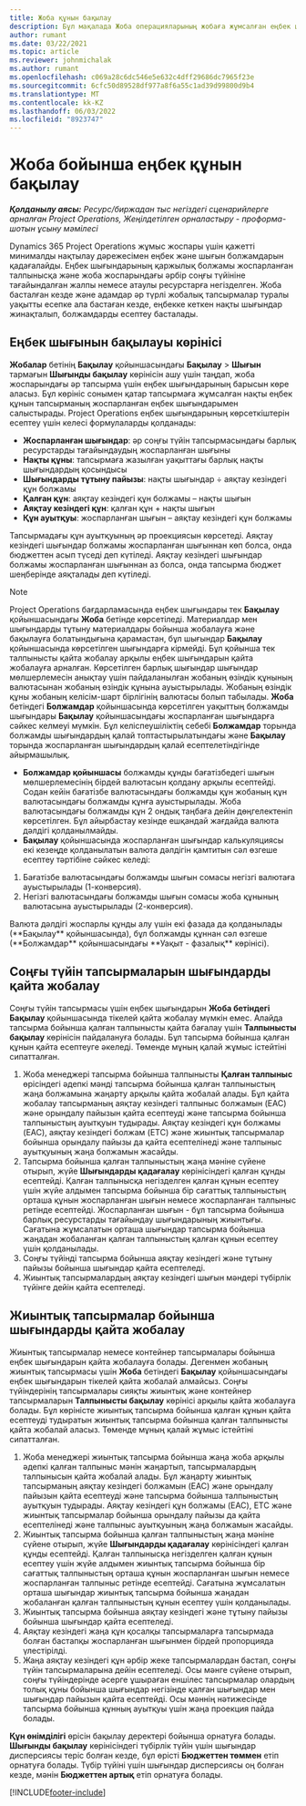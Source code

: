 ```yaml
---
title: Жоба құнын бақылау
description: Бұл мақалада Жоба операцияларының жобаға жұмсалған еңбек шығындары мен шығындарына қатысты прогресті қалай қадағалайтыны туралы ақпарат берілген.
author: rumant
ms.date: 03/22/2021
ms.topic: article
ms.reviewer: johnmichalak
ms.author: rumant
ms.openlocfilehash: c069a28c6dc546e5e632c4dff29686dc7965f23e
ms.sourcegitcommit: 6cfc50d89528df977a8f6a55c1ad39d99800d9b4
ms.translationtype: MT
ms.contentlocale: kk-KZ
ms.lasthandoff: 06/03/2022
ms.locfileid: "8923747"
---
```

# <a name="labor-cost-tracking-on-projects"></a>Жоба бойынша еңбек құнын бақылау

_**Қолданылу аясы:** Ресурс/биржадан тыс негіздегі сценарийлерге арналған Project Operations, Жеңілдетілген орналастыру - проформа-шотын ұсыну мәмілесі_

Dynamics 365 Project Operations жұмыс жоспары үшін қажетті минималды нақтылау дәрежесімен еңбек және шығын болжамдарын қадағалайды. Еңбек шығындарының қаржылық болжамы жоспарланған талпынысқа және жоба жоспарындағы әрбір соңғы түйініне тағайындалған жалпы немесе атаулы ресурстарға негізделген. Жоба басталған кезде және адамдар әр түрлі жобалық тапсырмалар туралы уақытты есепке ала бастаған кезде, еңбекке кеткен нақты шығындар жинақталып, болжамдарды есептеу басталады.

## <a name="labor-cost-tracking-view"></a>Еңбек шығынын бақылауы көрінісі

**Жобалар** бетінің **Бақылау** қойыншасындағы **Бақылау** > **Шығын** тармағын **Шығынды бақылау** көрінісін ашу үшін таңдап, жоба жоспарындағы әр тапсырма үшін еңбек шығындарының барысын көре аласыз. Бұл көрініс сонымен қатар тапсырмаға жұмсалған нақты еңбек құнын тапсырманың жоспарланған еңбек шығындарымен салыстырады. Project Operations еңбек шығындарының көрсеткіштерін есептеу үшін келесі формулаларды қолданады:

- **Жоспарланған шығындар**: әр соңғы түйін тапсырмасындағы барлық ресурстарды тағайындаудың жоспарланған шығыны
- **Нақты құны**: тапсырмаға жазылған уақыттағы барлық нақты шығындардың қосындысы
- **Шығындарды тұтыну пайызы**: нақты шығындар ÷ аяқтау кезіндегі құн болжамы
- **Қалған құн**: аяқтау кезіндегі құн болжамы  – нақты шығын
- **Аяқтау кезіндегі құн**: қалған құн + нақты шығын
- **Құн ауытқуы**: жоспарланған шығын – аяқтау кезіндегі құн болжамы

Тапсырмадағы құн ауытқуының әр проекциясын көрсетеді. Аяқтау кезіндегі шығындар болжамы жоспарланған шығыннан көп болса, онда бюджеттен асып түседі деп күтіледі. Аяқтау кезіндегі шығындар болжамы жоспарланған шығыннан аз болса, онда тапсырма бюджет шеңберінде аяқталады деп күтіледі.

>[!NOTE]
> Project Operations бағдарламасында еңбек шығындары тек **Бақылау** қойыншасындағы **Жоба** бетінде көрсетіледі. Материалдар мен шығындарды тұтыну материалдары бойынша жобалауға және бақылауға болатындығына қарамастан, бұл шығындар **Бақылау** қойыншасында көрсетілген шығындарға кірмейді. Бұл қойынша тек талпынысты қайта жобалау арқылы еңбек шығындарын қайта жобалауға арналған.
Көрсетілген барлық шығындар шығындар мөлшерлемесін анықтау үшін пайдаланылған жобаның өзіндік құнының валютасынан жобаның өзіндік құнына ауыстырылады. Жобаның өзіндік құны жобаның келісім-шарт бірлігінің валютасы болып табылады. **Жоба** бетіндегі **Болжамдар** қойыншасында көрсетілген уақыттың болжамды шығындары **Бақылау** қойыншасындағы жоспарланған шығындарға сәйкес келмеуі мүмкін. Бұл келіспеушіліктің себебі **Болжамдар** торында болжамды шығындардың қалай топтастырылатындағы және **Бақылау** торында жоспарланған шығындардың қалай есептелетіндігінде айырмашылық. 
>
> - **Болжамдар қойыншасы** болжамды құнды бағатізбедегі шығын мөлшерлемесінің бірдей валютасын қолдану арқылы есептейді. Содан кейін бағатізбе валютасындағы болжамды құн жобаның құн валютасындағы болжамды құнға ауыстырылады. Жоба валютасындағы болжамды құн 2 ондық таңбаға дейін дөңгелектеніп көрсетілген. Бұл айырбастау кезінде ешқандай жағдайда валюта дәлдігі қолданылмайды. 
> - **Бақылау** қойыншасында жоспарланған шығындар калькуляциясы екі кезеңде қолданылатын валюта дәлдігін қамтитын сәл өзгеше есептеу тәртібіне сәйкес келеді: 
   ><ol>
   ><li>Бағатізбе валютасындағы болжамды шығын сомасы негізгі валютаға ауыстырылады (1-конверсия).</li>
   ><li>Негізгі валютасындағы болжамды шығын сомасы жоба құнының валютасына ауыстырылады (2-конверсия). </li>
   ></ol>
   >Валюта дәлдігі жоспарлы құнды алу үшін екі фазада да қолданылады (**Бақылау** қойыншасында), бұл болжамды құннан сәл өзгеше (**Болжамдар** қойыншасындағы **Уақыт - фазалық** көрінісі). 
   
## <a name="reprojecting-costs-on-leaf-node-tasks"></a>Соңғы түйін тапсырмаларын шығындарды қайта жобалау

Соңғы түйін тапсырмасы үшін еңбек шығындарын **Жоба бетіндегі** **Бақылау** қойыншасында тікелей қайта жобалау мүмкін емес. Алайда тапсырма бойынша қалған талпынысты қайта бағалау үшін **Талпынысты бақылау** көрінісін пайдалануға болады. Бұл тапсырма бойынша қалған құнын қайта есептеуге әкеледі. Төменде мұның қалай жұмыс істейтіні сипатталған.

1. Жоба менеджері тапсырма бойынша талпынысты **Қалған талпыныс** өрісіндегі әдепкі мәнді тапсырма бойынша қалған талпыныстың жаңа болжамына жаңарту арқылы қайта жобалай алады. Бұл қайта жобалау тапсырманың аяқтау кезіндегі талпыныс болжамын (EAC) және орындалу пайызын қайта есептеуді және тапсырма бойынша талпыныстың ауытқуын тудырады. Аяқтау кезіндегі құн болжамы (EAC), аяқтау кезіндегі болжам (ETC) және жиынтық тапсырмалар бойынша орындалу пайызы да қайта есептелінеді және талпыныс ауытқуының жаңа болжамын жасайды.
2. Тапсырма бойынша қалған талпыныстың жаңа мәніне сүйене отырып, жүйе **Шығындарды қадағалау** көрінісіндегі қалған құнды есептейді. Қалған талпынысқа негізделген қалған құнын есептеу үшін жүйе алдымен тапсырма бойынша бір сағаттық талпыныстың орташа құнын жоспарланған шығын немесе жоспарланған талпыныс ретінде есептейді. Жоспарланған шығын - бұл тапсырма бойынша барлық ресурстарды тағайындау шығындарының жиынтығы. Сағатына жұмсалатын орташа шығындар тапсырма бойынша жаңадан жобаланған қалған талпыныстың қалған құнын есептеу үшін қолданылады.
3. Соңғы түйінді тапсырма бойынша аяқтау кезіндегі және тұтыну пайызы бойынша шығындар қайта есептеледі.
4. Жиынтық тапсырмалардың аяқтау кезіндегі шығын мәндері түбірлік түйінге дейін қайта есептеледі.

## <a name="reprojecting-costs-on-summary-tasks"></a>Жиынтық тапсырмалар бойынша шығындарды қайта жобалау

Жиынтық тапсырмалар немесе контейнер тапсырмалары бойынша еңбек шығындарын қайта жобалауға болады. Дегенмен жобаның жиынтық тапсырмасы үшін **Жоба** бетіндегі **Бақылау** қойыншасындағы еңбек шығындарын тікелей қайта жобалай алмайсыз. Соңғы түйіндерінің тапсырмалары сияқты жиынтық және контейнер тапсырмаларын **Талпынысты бақылау** көрінісі арқылы қайта жобалауға болады. Бұл көріністе жиынтық тапсырма бойынша қалған құнын қайта есептеуді тудыратын жиынтық тапсырма бойынша қалған талпынысты қайта жобалай аласыз. Төменде мұның қалай жұмыс істейтіні сипатталған.

1. Жоба менеджері жиынтық тапсырма бойынша жаңа жоба арқылы әдепкі қалған талпыныс мәнін жаңартып, тапсырмалардың талпынысын қайта жобалай алады. Бұл жаңарту жиынтық тапсырманың аяқтау кезіндегі болжамын (EAC) және орындалу пайызын қайта есептеуді және тапсырма бойынша талпыныстың ауытқуын тудырады. Аяқтау кезіндегі құн болжамы (EAC), ETC және жиынтық тапсырмалар бойынша орындалу пайызы да қайта есептелінеді және талпыныс ауытқуының жаңа болжамын жасайды.
2. Жиынтық тапсырма бойынша қалған талпыныстың жаңа мәніне сүйене отырып, жүйе **Шығындарды қадағалау** көрінісіндегі қалған құнды есептейді. Қалған талпынысқа негізделген қалған құнын есептеу үшін жүйе алдымен жиынтық тапсырма бойынша бір сағаттық талпыныстың орташа құнын жоспарланған шығын немесе жоспарланған талпыныс ретінде есептейді. Сағатына жұмсалатын орташа шығындар жиынтық тапсырма бойынша жаңадан жобаланған қалған талпыныстың құнын есептеу үшін қолданылады.
3. Жиынтық тапсырма бойынша аяқтау кезіндегі және тұтыну пайызы бойынша шығындар қайта есептеледі.
4. Аяқтау кезіндегі жаңа құн қосалқы тапсырмаларға тапсырмада болған бастапқы жоспарланған шығынмен бірдей пропорцияда үлестірілді.
5. Жаңа аяқтау кезіндегі құн әрбір жеке тапсырмалардан бастап, соңғы түйін тапсырмаларына дейін есептеледі. Осы мәнге сүйене отырып, соңғы түйіндерінде әсерге ұшыраған еншілес тапсырмалар олардың толық құны бойынша шығындар негізінде қалған шығындар мен шығындар пайызын қайта есептейді. Осы мәннің нәтижесінде тапсырма бойынша құнның ауытқуы үшін жаңа проекция пайда болады. 


**Құн өнімділігі** өрісін бақылау деректері бойынша орнатуға болады. **Шығынды бақылау** көрінісіндегі түбірлік түйін үшін шығындар дисперсиясы теріс болған кезде, бұл өрісті **Бюджеттен төммен** етіп орнатуға болады. Түбір түйіні үшін шығындар дисперсиясы оң болған кезде, мәнін **Бюджеттен артық** етіп орнатуға болады.


[!INCLUDE[footer-include](../includes/footer-banner.md)]
